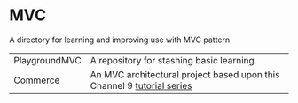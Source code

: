 # MVC
A directory for learning and improving use with MVC pattern

<table>
    <tr>
        <td>PlaygroundMVC</td>
        <td>A repository for stashing basic learning.</td>
    </tr>    
    <tr>
        <td>Commerce</td>
        <td>An MVC architectural project based upon this Channel 9 <a href="https://docs.microsoft.com/en-us/aspnet/mvc/videos/mvc-1/aspnet-mvc-storefront/aspnet-mvc-storefront-part-2-the-repository-pattern">tutorial series </a> </td>
    </tr>    
    
<table>
